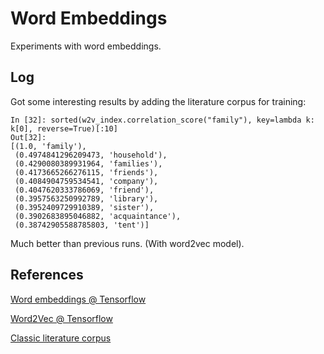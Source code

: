 # Word Embeddings

Experiments with word embeddings.

## Log

Got some interesting results by adding the literature corpus for training:

```
In [32]: sorted(w2v_index.correlation_score("family"), key=lambda k: k[0], reverse=True)[:10]
Out[32]:
[(1.0, 'family'),
 (0.4974841296209473, 'household'),
 (0.4290080389931964, 'families'),
 (0.4173665266276115, 'friends'),
 (0.4084904759534541, 'company'),
 (0.4047620333786069, 'friend'),
 (0.3957563250992789, 'library'),
 (0.3952409729910389, 'sister'),
 (0.3902683895046882, 'acquaintance'),
 (0.38742905588785803, 'tent')]
 ```

 Much better than previous runs. (With word2vec model).

## References

[Word embeddings @ Tensorflow](https://www.tensorflow.org/text/guide/word_embeddings)

[Word2Vec @ Tensorflow](https://www.tensorflow.org/text/tutorials/word2vec)

[Classic literature corpus](https://www.kaggle.com/datasets/mylesoneill/classic-literature-in-ascii)
